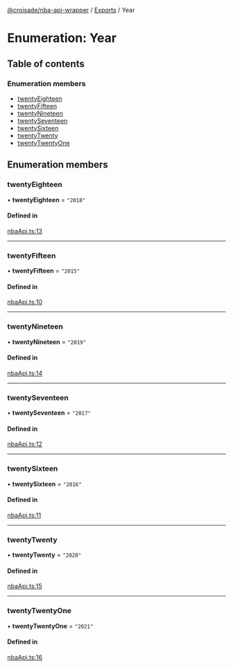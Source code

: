 [@croisade/nba-api-wrapper](../README.md) / [Exports](../modules.md) / Year

# Enumeration: Year

## Table of contents

### Enumeration members

- [twentyEighteen](Year.md#twentyeighteen)
- [twentyFifteen](Year.md#twentyfifteen)
- [twentyNineteen](Year.md#twentynineteen)
- [twentySeventeen](Year.md#twentyseventeen)
- [twentySixteen](Year.md#twentysixteen)
- [twentyTwenty](Year.md#twentytwenty)
- [twentyTwentyOne](Year.md#twentytwentyone)

## Enumeration members

### twentyEighteen

• **twentyEighteen** = `"2018"`

#### Defined in

[nbaApi.ts:13](https://github.com/Croisade/nba-api/blob/d0280ab/src/nbaApi.ts#L13)

___

### twentyFifteen

• **twentyFifteen** = `"2015"`

#### Defined in

[nbaApi.ts:10](https://github.com/Croisade/nba-api/blob/d0280ab/src/nbaApi.ts#L10)

___

### twentyNineteen

• **twentyNineteen** = `"2019"`

#### Defined in

[nbaApi.ts:14](https://github.com/Croisade/nba-api/blob/d0280ab/src/nbaApi.ts#L14)

___

### twentySeventeen

• **twentySeventeen** = `"2017"`

#### Defined in

[nbaApi.ts:12](https://github.com/Croisade/nba-api/blob/d0280ab/src/nbaApi.ts#L12)

___

### twentySixteen

• **twentySixteen** = `"2016"`

#### Defined in

[nbaApi.ts:11](https://github.com/Croisade/nba-api/blob/d0280ab/src/nbaApi.ts#L11)

___

### twentyTwenty

• **twentyTwenty** = `"2020"`

#### Defined in

[nbaApi.ts:15](https://github.com/Croisade/nba-api/blob/d0280ab/src/nbaApi.ts#L15)

___

### twentyTwentyOne

• **twentyTwentyOne** = `"2021"`

#### Defined in

[nbaApi.ts:16](https://github.com/Croisade/nba-api/blob/d0280ab/src/nbaApi.ts#L16)

